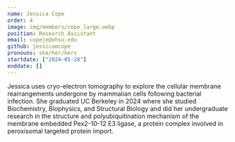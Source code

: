 ```yaml
---
name: Jessica Cope
order: 4
image: img/members/cope_large.webp
position: Research Assistant
email: copeje@ohsu.edu
github: jessicamcope
pronouns: she/her/hers
startdate: ["2024-05-28"]
enddate: []
---
```

Jessica uses cryo-electron tomography to explore the cellular membrane rearrangements undergone by mammalian cells following bacterial infection. She graduated UC Berkeley in 2024 where she studied Biochemistry, Biophysics, and Structural Biology and did her undergraduate research in the structure and polyubiquitination mechanism of the membrane embedded Pex2-10-12 E3 ligase, a protein complex involved in peroxisomal targeted protein import.
